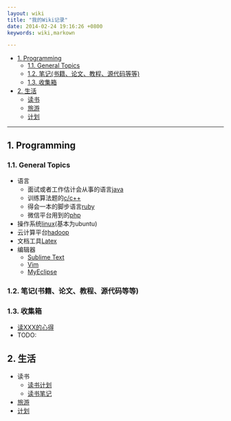 ```yaml
---
layout: wiki
title: "我的Wiki记录"
date: 2014-02-24 19:16:26 +0800
keywords: wiki,markown

---
```



*   [1. Programming](#toc_1.1)
    *   [1.1. General Topics](#toc_1.1.1)
    *   [1.2. 笔记(书籍、论文、教程、源代码等等)](#toc_1.1.2)
    *   [1.3. 收集箱](#toc_1.1.3)
*   [2. 生活](#toc_1.2)
    *   [读书](#toc_1.2)
    *   [旅游](#toc_1.2)
    *   [计划](#toc_1.2)

* * *
</div>
<div class="neirong">

  
<h2 id="toc_1.1">1. Programming</h2>
<h3 id="toc_1.1.1">1.1. General Topics</h3>

*   语言
    *   面试或者工作估计会从事的语言[java](#)
    *   训练算法题的[c/c++](#)
    *   得会一本的脚步语言[ruby](#)
    *   微信平台用到的[php](#)
*   操作系统[linux](#)(基本为ubuntu)
*   云计算平台[hadoop](#)
*   文档工具[Latex](#)
*   编辑器
    *   [Sublime Text](#)
    *   [Vim](#)
    *   [MyEclipse](#)


<h3 id="toc_1.1.2">1.2. 笔记(书籍、论文、教程、源代码等等)</h3>


<h3 id="toc_1.1.3">1.3. 收集箱</h3>

*   [读XXX的心得]() 
*   <span class="todo">TODO: 


<h2 id="toc_1.2">2. 生活</h2>

*   读书
    *   [读书计划](#)
    *   [读书笔记](http://www.unkeltao.com/blog/categories/du-shu-bi-ji/)
*   [旅游](#)
*   [计划](#)

